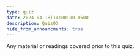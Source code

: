 ```yaml
---
type: quiz
date: 2024-04-18T14:00:00-0500
description: Quiz03
hide_from_announcments: true
---
```

Any material or readings covered prior to this quiz.
